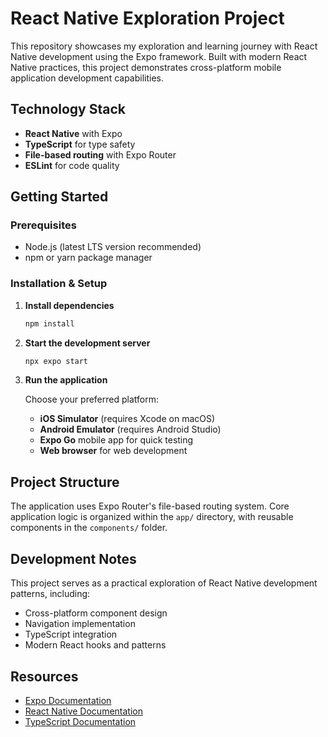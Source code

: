 # React Native Exploration Project

This repository showcases my exploration and learning journey with React Native development using the Expo framework. Built with modern React Native practices, this project demonstrates cross-platform mobile application development capabilities.

## Technology Stack

- **React Native** with Expo
- **TypeScript** for type safety
- **File-based routing** with Expo Router
- **ESLint** for code quality

## Getting Started

### Prerequisites

- Node.js (latest LTS version recommended)
- npm or yarn package manager

### Installation & Setup

1. **Install dependencies**

   ```bash
   npm install
   ```

2. **Start the development server**

   ```bash
   npx expo start
   ```

3. **Run the application**

   Choose your preferred platform:

   - **iOS Simulator** (requires Xcode on macOS)
   - **Android Emulator** (requires Android Studio)
   - **Expo Go** mobile app for quick testing
   - **Web browser** for web development

## Project Structure

The application uses Expo Router's file-based routing system. Core application logic is organized within the `app/` directory, with reusable components in the `components/` folder.

## Development Notes

This project serves as a practical exploration of React Native development patterns, including:

- Cross-platform component design
- Navigation implementation
- TypeScript integration
- Modern React hooks and patterns

## Resources

- [Expo Documentation](https://docs.expo.dev/)
- [React Native Documentation](https://reactnative.dev/)
- [TypeScript Documentation](https://www.typescriptlang.org/)
